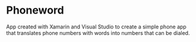 # Phoneword
App created with Xamarin and Visual Studio to create a simple phone app that translates phone numbers with words into numbers that can be dialed.
